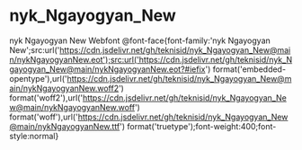 # nyk_Ngayogyan_New
nyk Ngayogyan New Webfont
@font-face{font-family:'nyk Ngayogyan New';src:url('https://cdn.jsdelivr.net/gh/teknisid/nyk_Ngayogyan_New@main/nykNgayogyanNew.eot');src:url('https://cdn.jsdelivr.net/gh/teknisid/nyk_Ngayogyan_New@main/nykNgayogyanNew.eot?#iefix') format('embedded-opentype'),url('https://cdn.jsdelivr.net/gh/teknisid/nyk_Ngayogyan_New@main/nykNgayogyanNew.woff2') format('woff2'),url('https://cdn.jsdelivr.net/gh/teknisid/nyk_Ngayogyan_New@main/nykNgayogyanNew.woff') format('woff'),url('https://cdn.jsdelivr.net/gh/teknisid/nyk_Ngayogyan_New@main/nykNgayogyanNew.ttf') format('truetype');font-weight:400;font-style:normal}
